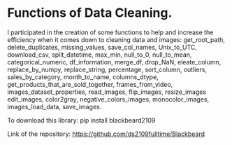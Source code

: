 # Functions of Data Cleaning. 
I participated in the creation of some functions to help and increase the efficiency when it comes down to cleaning data and images: get_root_path, delete_duplicates, missing_values, save_col_names, Unix_to_UTC, download_csv, split_datetime, max_min, null_to_0, null_to_mean, categorical_numeric, df_information, merge_df, drop_NaN, eleate_column, replace_by_numpy, replace_string, percentage, sort_column, outliers, sales_by_category, month_to_name, columns_dtype, get_products_that_are_sold_together, frames_from_video, images_dataset_properties, read_images, flip_images, resize_images edit_images, color2gray, negative_colors_images, monocolor_images, images_load_data, save_images.

To download this library: pip install blackbeard2109

Link of the repository: https://github.com/ds2109fulltime/Blackbeard
